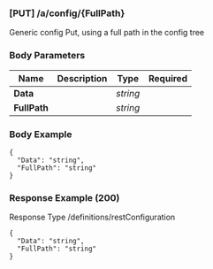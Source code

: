 






### [PUT] /a/config/{FullPath}  
Generic config Put, using a full path in the config tree  


### Body Parameters

Name | Description | Type | Required
---|---|---|---
**Data** |  | _string_ |   
**FullPath** |  | _string_ |   


### Body Example
```
{
  "Data": "string",
  "FullPath": "string"
}
```






### Response Example (200)
Response Type /definitions/restConfiguration

```
{
  "Data": "string",
  "FullPath": "string"
}
```


